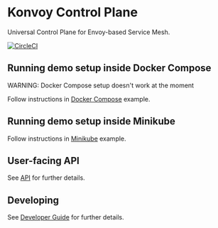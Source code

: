 # Konvoy Control Plane

Universal Control Plane for Envoy-based Service Mesh.

[![CircleCI](https://circleci.com/gh/Kong/kuma.svg?style=svg&circle-token=e3f6c5429ee47ca0eb4bd2542e4b8801a7856373)](https://circleci.com/gh/Kong/kuma)

## Running demo setup inside Docker Compose

WARNING: Docker Compose setup doesn't work at the moment

Follow instructions in [Docker Compose](examples/docker-compose/README.md) example.

## Running demo setup inside Minikube

Follow instructions in [Minikube](examples/minikube/README.md) example.

## User-facing API

See [API](API.md) for further details.

## Developing

See [Developer Guide](DEVELOPER.md) for further details.
